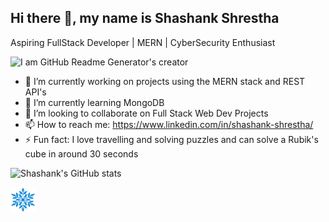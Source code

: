 ## Hi there 👋, my name is Shashank Shrestha
Aspiring FullStack Developer | MERN | CyberSecurity Enthusiast

![I am GitHub Readme Generator's creator](https://media.giphy.com/media/L8K62iTDkzGX6/giphy.gif)


<!--
**shresthashashank/shresthashashank** is a ✨ _special_ ✨ repository because its `README.md` (this file) appears on your GitHub profile.

Here are some ideas to get you started:
-->
- 🔭 I’m currently working on projects using the MERN stack and REST API's
- 🌱 I’m currently learning MongoDB 
- 👯 I’m looking to collaborate on Full Stack Web Dev Projects
- 📫 How to reach me: https://www.linkedin.com/in/shashank-shrestha/
- ⚡ Fun fact: I love travelling and solving puzzles and can solve a Rubik's cube in around 30 seconds

![Shashank's GitHub stats](https://github-readme-stats.vercel.app/api?username=shresthashashank&show_icons=true&theme=great-gatsby)

<a href='https://archiveprogram.github.com/'><img src='https://raw.githubusercontent.com/acervenky/animated-github-badges/master/assets/acbadge.gif' width='40' height='40'></a> 

<!-- [![trophy](https://github-profile-trophy.vercel.app/?username=shresthashashank)](https://github.com/ryo-ma/github-profile-trophy) -->

